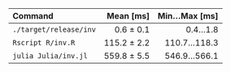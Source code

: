 | Command | Mean [ms] | Min…Max [ms] |
|:---|---:|---:|
| `./target/release/inv` | 0.6 ± 0.1 | 0.4…1.8 |
| `Rscript R/inv.R` | 115.2 ± 2.2 | 110.7…118.3 |
| `julia Julia/inv.jl` | 559.8 ± 5.5 | 546.9…566.1 |
